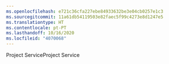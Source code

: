 ```yaml
---
ms.openlocfilehash: e721c36cfa227ebe84933632be3e04cb0257e1c3
ms.sourcegitcommit: 11a61db54119503e82faec5f99c4273e8d1247e5
ms.translationtype: HT
ms.contentlocale: pt-PT
ms.lasthandoff: 10/16/2020
ms.locfileid: "4070068"
---
```

<span data-ttu-id="05093-101">Project Service</span><span class="sxs-lookup"><span data-stu-id="05093-101">Project Service</span></span>
